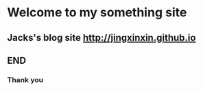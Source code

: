 # Welcome to my something site

## Jacks's blog site http://jingxinxin.github.io

## END

### Thank you
